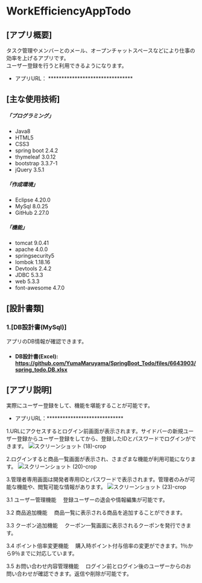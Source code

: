 # WorkEfficiencyAppTodo

## [アプリ概要]
タスク管理やメンバーとのメール、オープンチャットスペースなどにより仕事の効率を上げるアプリです。  
ユーザー登録を行うと利用できるようになります。
* アプリURL： ********************************

## [主な使用技術]
##### 「プログラミング」
* Java8
* HTML5
* CSS3
* spring boot 2.4.2
* thymeleaf 3.0.12
* bootstrap 3.3.7-1
* jQuery 3.5.1
##### 「作成環境」
* Eclipse 4.20.0
* MySql 8.0.25
* GitHub 2.27.0
##### 「機能」
* tomcat 9.0.41
* apache 4.0.0
* springsecurity5
* lombok 1.18.16
* Devtools 2.4.2
* JDBC 5.3.3
* web 5.3.3
* font-awesome 4.7.0


## [設計書類]
 
 
### 1.[DB設計書(MySql)]  
アプリのDB情報が確認できます。

* #### DB設計書(Excel): https://github.com/YumaMaruyama/SpringBoot_Todo/files/6643903/spring_todo.DB.xlsx
 
 
 
 ## [アプリ説明] ##
  
実際にユーザー登録をして、機能を堪能することが可能です。  
* アプリURL：*****************************  

1.URLにアクセスするとログイン前画面が表示されます。サイドバーの新規ユーザー登録からユーザー登録をしてから、登録したIDとパスワードでログインができます。
![スクリーンショット (18)-crop](https://user-images.githubusercontent.com/83486993/136146014-bdaea9cd-afc9-4b59-a158-5e0d920f1af2.png)


2.ログインすると商品一覧画面が表示され、さまざまな機能が利用可能になります。
![スクリーンショット (20)-crop](https://user-images.githubusercontent.com/83486993/136146117-efd14d08-eb46-46e9-9aa5-979095037b5d.png)



3.管理者専用画面は開発者専用IDとパスワードで表示されます。管理者のみが可能な機能や、閲覧可能な情報があります。
![スクリーンショット (23)-crop](https://user-images.githubusercontent.com/83486993/136148459-a28f1cbe-0cfd-427c-84b3-d606d412ce99.png)

3.1 ユーザー管理機能
　登録ユーザーの退会や情報編集が可能です。

3.2 商品追加機能
　商品一覧に表示される商品を追加することができます。

3.3 クーポン追加機能
　クーポン一覧画面に表示されるクーポンを発行できます。

3.4 ポイント倍率変更機能
　購入時ポイント付与倍率の変更ができます。1％から9％までに対応しています。

3.5 お問い合わせ内容管理機能
　ログイン前とログイン後のユーザーからのお問い合わせが確認できます。返信や削除が可能です。


